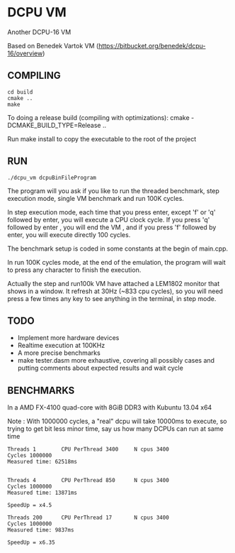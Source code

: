 DCPU VM
=======

Another DCPU-16 VM

Based on Benedek Vartok VM (https://bitbucket.org/benedek/dcpu-16/overview)

COMPILING
---------
    cd build
    cmake ..
    make
    
To doing a release build (compiling with optimizations):
    cmake -DCMAKE_BUILD_TYPE=Release ..

Run make install to copy the executable to the root of the project

RUN
---

    ./dcpu_vm dcpuBinFileProgram

The program will you ask if you like to run the threaded benchmark, step execution mode, single VM benchmark and run 100K cycles.

In step execution mode, each time that you press enter, except 'f' or 'q' followed by enter,
you will execute a CPU clock cycle. If you press 'q' followed by enter , you will end the VM
, and if you press 'f' followed by enter, you will execute directly 100 cycles.

The benchmark setup is coded in some constants at the begin of main.cpp.

In run 100K cycles mode, at the end of the emulation, the program will wait to press any character to finish the execution.

Actually the step and run100k VM have attached a LEM1802 monitor that shows in a window.
It refresh at 30Hz (~833 cpu cycles), so you will need press a few times any key to see anything in the terminal, in step mode.


TODO
----

- Implement more hardware devices
- Realtime execution at 100KHz
- A more precise benchmarks
- make tester.dasm more exhaustive, covering all possibly cases and putting comments about 
  expected results and wait cycle

BENCHMARKS
----------

In a AMD FX-4100 quad-core with 8GiB DDR3 with Kubuntu 13.04 x64

Note : With 1000000 cycles, a "real" dcpu will take 10000ms to execute, so
       trying to get bit less minor time, say us how many DCPUs can run at
       same time

    Threads 1        CPU PerThread 3400     N cpus 3400
    Cycles 1000000
    Measured time: 62518ms


    Threads 4        CPU PerThread 850      N cpus 3400
    Cycles 1000000
    Measured time: 13871ms

    SpeedUp = x4.5

    Threads 200      CPU PerThread 17       N cpus 3400
    Cycles 1000000
    Measured time: 9837ms

    SpeedUp = x6.35








